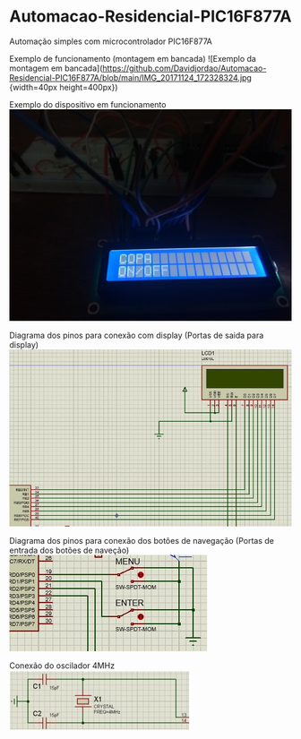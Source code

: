 # Automacao-Residencial-PIC16F877A
Automação simples com microcontrolador PIC16F877A

Exemplo de funcionamento (montagem em bancada)
![Exemplo da montagem em bancada](https://github.com/Davidjordao/Automacao-Residencial-PIC16F877A/blob/main/IMG_20171124_172328324.jpg {width=40px height=400px})

Exemplo do dispositivo em funcionamento
![Exemplo da montagem em bancada](https://github.com/Davidjordao/Automacao-Residencial-PIC16F877A/blob/main/IMG_20171124_010902234.jpg)

Diagrama dos pinos para conexão com display (Portas de saida para display)
![Portas de saida para display](https://github.com/Davidjordao/Automacao-Residencial-PIC16F877A/blob/main/imagem1.JPG)

Diagrama dos pinos para conexão dos botões de navegação (Portas de entrada dos botões de naveção)
![Portas de entrada dos botões de naveção](https://github.com/Davidjordao/Automacao-Residencial-PIC16F877A/blob/main/imagem2.JPG)

Conexão do oscilador 4MHz
![Conexão do oscilador 4MHz](https://github.com/Davidjordao/Automacao-Residencial-PIC16F877A/blob/main/imagem3.JPG)

